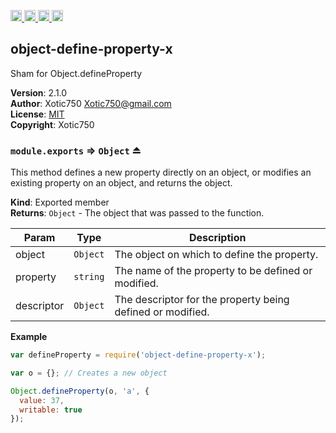 <a href="https://travis-ci.org/Xotic750/object-define-property-x"
   title="Travis status">
<img
   src="https://travis-ci.org/Xotic750/object-define-property-x.svg?branch=master"
   alt="Travis status" height="18"/>
</a>
<a href="https://david-dm.org/Xotic750/object-define-property-x"
   title="Dependency status">
<img src="https://david-dm.org/Xotic750/object-define-property-x.svg"
   alt="Dependency status" height="18"/>
</a>
<a href="https://david-dm.org/Xotic750/object-define-property-x#info=devDependencies"
   title="devDependency status">
<img src="https://david-dm.org/Xotic750/object-define-property-x/dev-status.svg"
   alt="devDependency status" height="18"/>
</a>
<a href="https://badge.fury.io/js/object-define-property-x" title="npm version">
<img src="https://badge.fury.io/js/object-define-property-x.svg"
   alt="npm version" height="18"/>
</a>
<a name="module_object-define-property-x"></a>

## object-define-property-x
Sham for Object.defineProperty

**Version**: 2.1.0  
**Author**: Xotic750 <Xotic750@gmail.com>  
**License**: [MIT](&lt;https://opensource.org/licenses/MIT&gt;)  
**Copyright**: Xotic750  
<a name="exp_module_object-define-property-x--module.exports"></a>

### `module.exports` ⇒ <code>Object</code> ⏏
This method defines a new property directly on an object, or modifies an existing property on an object,
and returns the object.

**Kind**: Exported member  
**Returns**: <code>Object</code> - The object that was passed to the function.  

| Param | Type | Description |
| --- | --- | --- |
| object | <code>Object</code> | The object on which to define the property. |
| property | <code>string</code> | The name of the property to be defined or modified. |
| descriptor | <code>Object</code> | The descriptor for the property being defined or modified. |

**Example**  
```js
var defineProperty = require('object-define-property-x');

var o = {}; // Creates a new object

Object.defineProperty(o, 'a', {
  value: 37,
  writable: true
});
```
